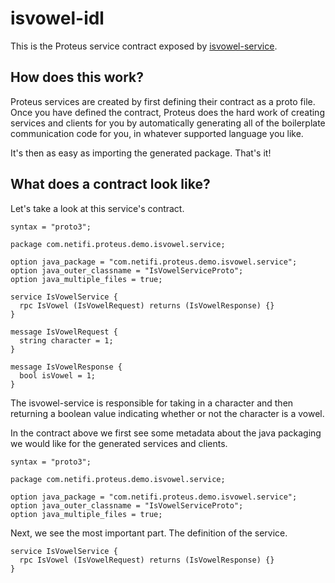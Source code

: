 # isvowel-idl
This is the Proteus service contract exposed by [isvowel-service](../isvowel-service).

## How does this work?
Proteus services are created by first defining their contract as a proto file. Once you have defined the contract, Proteus 
does the hard work of creating services and clients for you by automatically generating all of the boilerplate communication
code for you, in whatever supported language you like.

It's then as easy as importing the generated package. That's it!

## What does a contract look like?
Let's take a look at this service's contract.

    syntax = "proto3";
    
    package com.netifi.proteus.demo.isvowel.service;
    
    option java_package = "com.netifi.proteus.demo.isvowel.service";
    option java_outer_classname = "IsVowelServiceProto";
    option java_multiple_files = true;
    
    service IsVowelService {
      rpc IsVowel (IsVowelRequest) returns (IsVowelResponse) {}
    }
    
    message IsVowelRequest {
      string character = 1;
    }
    
    message IsVowelResponse {
      bool isVowel = 1;
    }
    
The isvowel-service is responsible for taking in a character and then returning a boolean value indicating whether or not the 
character is a vowel.

In the contract above we first see some metadata about the java packaging we would like for the generated services and clients.

    syntax = "proto3";
    
    package com.netifi.proteus.demo.isvowel.service;
    
    option java_package = "com.netifi.proteus.demo.isvowel.service";
    option java_outer_classname = "IsVowelServiceProto";
    option java_multiple_files = true;
    
Next, we see the most important part. The definition of the service.

    service IsVowelService {
      rpc IsVowel (IsVowelRequest) returns (IsVowelResponse) {}
    }
